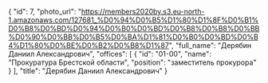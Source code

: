 {
    "id": 7,
    "photo_url": "https://members2020by.s3.eu-north-1.amazonaws.com/127681_%D0%94%D0%B5%D1%80%D1%8F%D0%B1%D0%B8%D0%BD%D0%94%D0%B0%D0%BD%D0%B8%D0%B8%D0%BB%D0%90%D0%BB%D0%B5%D0%BA%D1%81%D0%B0%D0%BD%D0%B4%D1%80%D0%BE%D0%B2%D0%B8%D1%87",
    "full_name": "Дерябин Даниил Александрович",
    "offices": [
        {
            "id": "01-00",
            "name": "Прокуратура Брестской области",
            "position": "заместитель прокурора"
        }
    ],
    "title": "Дерябин Даниил Александрович"
}